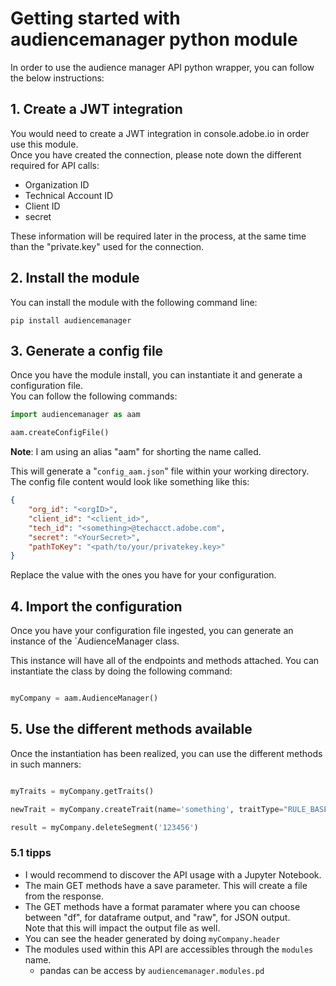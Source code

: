 # Getting started with audiencemanager python module

In order to use the audience manager API python wrapper, you can follow the below instructions:

## 1. Create a JWT integration

You would need to create a JWT integration in console.adobe.io in order use this module.\
Once you have created the connection, please note down the different required for API calls:

* Organization ID
* Technical Account ID
* Client ID
* secret

These information will be required later in the process, at the same time than the "private.key" used for the connection.

## 2. Install the module

You can install the module with the following command line:

```shell
pip install audiencemanager
```

## 3. Generate a config file

Once you have the module install, you can instantiate it and generate a configuration file.\
You can follow the following commands:

```python
import audiencemanager as aam

aam.createConfigFile()
```

**Note**: I am using an alias "aam" for shorting the name called.

This will generate a "`config_aam.json`" file within your working directory.\
The config file content would look like something like this:

```JSON
{
    "org_id": "<orgID>",
    "client_id": "<client_id>",
    "tech_id": "<something>@techacct.adobe.com",
    "secret": "<YourSecret>",
    "pathToKey": "<path/to/your/privatekey.key>"
}
```

Replace the value with the ones you have for your configuration.

## 4. Import the configuration

Once you have your configuration file ingested, you can generate an instance of the `AudienceManager class.

This instance will have all of the endpoints and methods attached.
You can instantiate the class by doing the following command:

```python

myCompany = aam.AudienceManager()

```

## 5. Use the different methods available

Once the instantiation has been realized, you can use the different methods in such manners:

```python

myTraits = myCompany.getTraits()

newTrait = myCompany.createTrait(name='something', traitType="RULE_BASED_TRAIT", dataSourceId=666,folderId=123)

result = myCompany.deleteSegment('123456')
```

### 5.1 tipps

* I would recommend to discover the API usage with a Jupyter Notebook.
* The main GET methods have a save parameter. This will create a file from the response.
* The GET methods have a format paramater where you can choose between "df", for dataframe output, and "raw", for JSON output. \
Note that this will impact the output file as well.
* You can see the header generated by doing `myCompany.header`
* The modules used within this API are accessibles through the `modules` name.
  * pandas can be access by `audiencemanager.modules.pd`